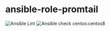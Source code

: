 # ansible-role-promtail

![Ansible Lint](https://github.com/johnhasty/ansible-role-promtail/workflows/Ansible%20Lint/badge.svg) ![Ansible check centos:centos8](https://github.com/johnhasty/ansible-role-promtail/workflows/Ansible%20check%20centos:centos8/badge.svg)
